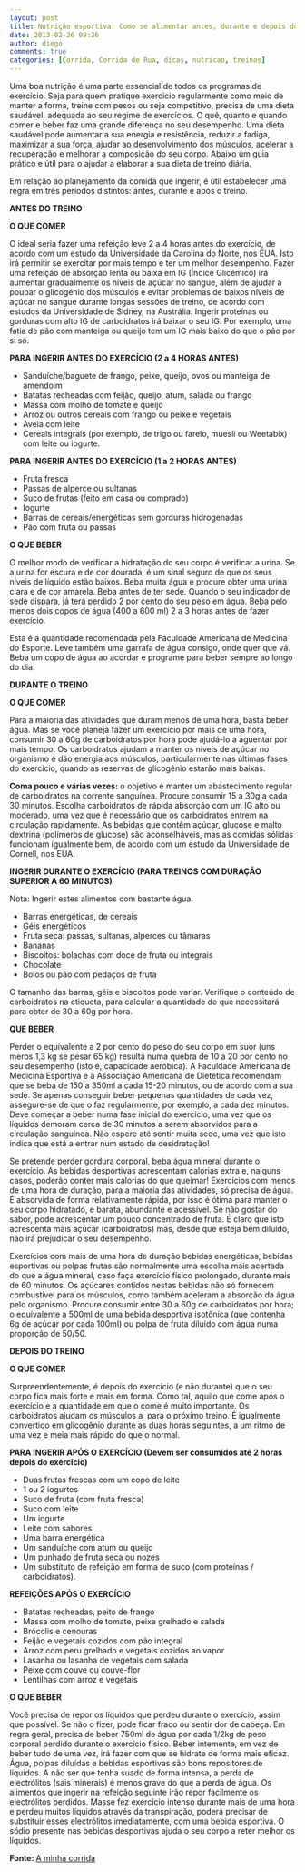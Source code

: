 ```yaml
---
layout: post
title: Nutrição esportiva: Como se alimentar antes, durante e depois dos treinos
date: 2013-02-26 09:26
author: diego
comments: true
categories: [Corrida, Corrida de Rua, dicas, nutricao, treinos]
---
```

Uma boa nutrição é uma parte essencial de todos os programas de exercício. Seja para quem pratique exercício regularmente como meio de manter a forma, treine com pesos ou seja competitivo, precisa de uma dieta saudável, adequada ao seu regime de exercícios. O quê, quanto e quando comer e beber faz uma grande diferença no seu desempenho. Uma dieta saudável pode aumentar a sua energia e resistência, reduzir a fadiga, maximizar a sua força, ajudar ao desenvolvimento dos músculos, acelerar a recuperação e melhorar a composição do seu corpo. Abaixo um guia prático e útil para o ajudar a elaborar a sua dieta de treino diária.

Em relação ao planejamento da comida que ingerir, é útil estabelecer uma regra em três períodos distintos: antes, durante e após o treino.

<b>ANTES DO TREINO</b>

<b>O QUE COMER</b>

O ideal seria fazer uma refeição leve 2 a 4 horas antes do exercício, de acordo com um estudo da Universidade da Carolina do Norte, nos EUA. Isto irá permitir se exercitar por mais tempo e ter um melhor desempenho. Fazer uma refeição de absorção lenta ou baixa em IG (Índice Glicémico) irá aumentar gradualmente os níveis de açúcar no sangue, além de ajudar a poupar o glicogénio dos músculos e evitar problemas de baixos níveis de açúcar no sangue durante longas sessões de treino, de acordo com estudos da Universidade de Sidney, na Austrália. Ingerir proteínas ou gorduras com alto IG de carboidratos irá baixar o seu IG. Por exemplo, uma fatia de pão com manteiga ou queijo tem um IG mais baixo do que o pão por si só.

<b>PARA INGERIR ANTES DO EXERCÍCIO (2 a 4 HORAS ANTES)</b>
<ul>
	<li>Sanduíche/baguete de frango, peixe, queijo, ovos ou manteiga de amendoim</li>
	<li>Batatas recheadas com feijão, queijo, atum, salada ou frango</li>
	<li>Massa com molho de tomate e queijo</li>
	<li>Arroz ou outros cereais com frango ou peixe e vegetais</li>
	<li>Aveia com leite</li>
	<li>Cereais integrais (por exemplo, de trigo ou farelo, muesli ou Weetabix) com leite ou iogurte.</li>
</ul>
<b>PARA INGERIR ANTES DO EXERCÍCIO (1 a 2 HORAS ANTES)</b>
<ul>
	<li>Fruta fresca</li>
	<li>Passas de alperce ou sultanas</li>
	<li>Suco de frutas (feito em casa ou comprado)</li>
	<li>Iogurte</li>
	<li>Barras de cereais/energéticas sem gorduras hidrogenadas</li>
	<li>Pão com fruta ou passas</li>
</ul>
<b>O QUE BEBER</b>

O melhor modo de verificar a hidratação do seu corpo é verificar a urina. Se a urina for escura e de cor dourada, é um sinal seguro de que os seus níveis de líquido estão baixos. Beba muita água e procure obter uma urina clara e de cor amarela. Beba antes de ter sede. Quando o seu indicador de sede dispara, já terá perdido 2 por cento do seu peso em água. Beba pelo menos dois copos de água (400 a 600 ml) 2 a 3 horas antes de fazer exercício.

Esta é a quantidade recomendada pela Faculdade Americana de Medicina do Esporte. Leve também uma garrafa de água consigo, onde quer que vá. Beba um copo de água ao acordar e programe para beber sempre ao longo do dia.

<b>DURANTE O TREINO</b>

<b>O QUE COMER</b>

Para a maioria das atividades que duram menos de uma hora, basta beber água. Mas se você planeja fazer um exercício por mais de uma hora, consumir 30 a 60g de carboidratos por hora pode ajudá-lo a aguentar por mais tempo. Os carboidratos ajudam a manter os níveis de açúcar no organismo e dão energia aos músculos, particularmente nas últimas fases do exercício, quando as reservas de glicogênio estarão mais baixas.

<strong>Coma pouco e várias vezes:</strong> o objetivo é manter um abastecimento regular de carboidratos na corrente sanguínea. Procure consumir 15 a 30g a cada 30 minutos. Escolha carboidratos de rápida absorção com um IG alto ou moderado, uma vez que é necessário que os carboidratos entrem na circulação rapidamente. As bebidas que contêm açúcar, glucose e malto dextrina (polímeros de glucose) são aconselháveis, mas as comidas sólidas funcionam igualmente bem, de acordo com um estudo da Universidade de Cornell, nos EUA.

<b>INGERIR DURANTE O EXERCÍCIO (PARA TREINOS COM DURAÇÃO SUPERIOR A 60 MINUTOS)</b>

Nota: Ingerir estes alimentos com bastante água.
<ul>
	<li>Barras energéticas, de cereais</li>
	<li>Géis energéticos</li>
	<li>Fruta seca: passas, sultanas, alperces ou tâmaras</li>
	<li>Bananas</li>
	<li>Biscoitos: bolachas com doce de fruta ou integrais</li>
	<li>Chocolate</li>
	<li>Bolos ou pão com pedaços de fruta</li>
</ul>
O tamanho das barras, géis e biscoitos pode variar. Verifique o conteúdo de carboidratos na etiqueta, para calcular a quantidade de que necessitará para obter de 30 a 60g por hora.

<b>QUE BEBER</b>

Perder o equivalente a 2 por cento do peso do seu corpo em suor (uns meros 1,3 kg se pesar 65 kg) resulta numa quebra de 10 a 20 por cento no seu desempenho (isto é, capacidade aeróbica). A Faculdade Americana de Medicina Esportiva e a Associação Americana de Dietética recomendam que se beba de 150 a 350ml a cada 15-20 minutos, ou de acordo com a sua sede. Se apenas conseguir beber pequenas quantidades de cada vez, assegure-se de que o faz regularmente, por exemplo, a cada dez minutos. Deve começar a beber numa fase inicial do exercício, uma vez que os líquidos demoram cerca de 30 minutos a serem absorvidos para a circulação sanguínea. Não espere até sentir muita sede, uma vez que isto indica que está a entrar num estado de desidratação!

Se pretende perder gordura corporal, beba água mineral durante o exercício. As bebidas desportivas acrescentam calorias extra e, nalguns casos, poderão conter mais calorias do que queimar! Exercícios com menos de uma hora de duração, para a maioria das atividades, só precisa de água. É absorvida de forma relativamente rápida, por isso é ótima para manter o seu corpo hidratado, e barata, abundante e acessível. Se não gostar do sabor, pode acrescentar um pouco concentrado de fruta. É claro que isto acrescenta mais açúcar (carboidratos) mas, desde que esteja bem diluído, não irá prejudicar o seu desempenho.

Exercícios com mais de uma hora de duração bebidas energéticas, bebidas esportivas ou polpas frutas são normalmente uma escolha mais acertada do que a água mineral, caso faça exercício físico prolongado, durante mais de 60 minutos. Os açúcares contidos nestas bebidas não só fornecem combustível para os músculos, como também aceleram a absorção da água pelo organismo. Procure consumir entre 30 a 60g de carboidratos por hora; o equivalente a 500ml de uma bebida desportiva isotônica (que contenha 6g de açúcar por cada 100ml) ou polpa de fruta diluído com água numa proporção de 50/50.

<strong>DEPOIS DO TREINO </strong>

<strong>O QUE COMER</strong>

Surpreendentemente, é depois do exercício (e não durante) que o seu corpo fica mais forte e mais em forma. Como tal, aquilo que come após o exercício e a quantidade em que o come é muito importante. Os carboidratos ajudam os músculos a  para o próximo treino. É igualmente convertido em glicogênio durante as duas horas seguintes, a um ritmo de uma vez e meia mais rápido do que o normal.

<strong>PARA INGERIR APÓS O EXERCÍCIO (Devem ser consumidos até 2 horas depois do exercício)</strong>
<ul>
	<li>Duas frutas frescas com um copo de leite</li>
	<li>1 ou 2 iogurtes</li>
	<li>Suco de fruta (com fruta fresca)</li>
	<li>Suco com leite</li>
	<li>Um iogurte</li>
	<li>Leite com sabores</li>
	<li>Uma barra energética</li>
	<li>Um sanduíche com atum ou queijo</li>
	<li>Um punhado de fruta seca ou nozes</li>
	<li>Um substituto de refeição em forma de suco (com proteínas / carboidratos).</li>
</ul>
<strong>REFEIÇÕES APÓS O EXERCÍCIO</strong>
<ul>
	<li>Batatas recheadas, peito de frango</li>
	<li>Massa com molho de tomate, peixe grelhado e salada</li>
	<li>Brócolis e cenouras</li>
	<li>Feijão e vegetais cozidos com pão integral</li>
	<li>Arroz com peru grelhado e vegetais cozidos ao vapor</li>
	<li>Lasanha ou lasanha de vegetais com salada</li>
	<li>Peixe com couve ou couve-flor</li>
	<li>Lentilhas com arroz e vegetais</li>
</ul>
<b>O QUE BEBER</b>

Você precisa de repor os líquidos que perdeu durante o exercício, assim que possível. Se não o fizer, pode ficar fraco ou sentir dor de cabeça. Em regra geral, precisa de beber 750ml de água por cada 1/2kg de peso corporal perdido durante o exercício físico. Beber intemente, em vez de beber tudo de uma vez, irá fazer com que se hidrate de forma mais eficaz. Água, polpas diluídas e bebidas esportivas são bons repositores de líquidos. A não ser que tenha suado de forma intensa, a perda de electrólitos (sais minerais) é menos grave do que a perda de água. Os alimentos que ingerir na refeição seguinte irão repor facilmente os electrólitos perdidos. Masse fez exercício intenso durante mais de uma hora e perdeu muitos líquidos através da transpiração, poderá precisar de substituir esses electrólitos imediatamente, com uma bebida esportiva. O sódio presente nas bebidas desportivas ajuda o seu corpo a reter melhor os líquidos.

<b>Fonte: </b><a href="http://www.aminhacorrida.com/suplementos-desportivos-nutricao-desportiva/" target="_blank">A minha corrida</a>
